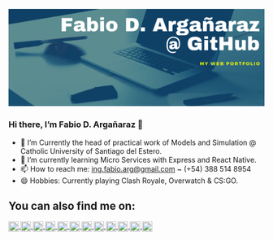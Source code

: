 ![img](https://raw.githubusercontent.com/FabioDrizZt/FabioDrizZt/main/img.png)

### Hi there, I’m Fabio D. Argañaraz 👋

- 🔭 I’m Currently the head of practical work of Models and Simulation @ Catholic University of Santiago del Estero.
- 🌱 I’m currently learning Micro Services with Express and React Native.
- 📫 How to reach me: ing.fabio.arg@gmail.com ~ (+54) 388 514 8954
- 😄 Hobbies: Currently playing Clash Royale, Overwatch & CS:GO.

<h2> You can also find me on: </h2>

<p>
    <a href="https://www.linkedin.com/in/FabioDrizZt/">
      <img align="center" src="https://cdn.jsdelivr.net/npm/simple-icons@3.0.1/icons/linkedin.svg" height="20" width="20" />
    </a>
    <a href="https://www.codewars.com/users/FabioDrizZt">
      <img align="center" src="https://cdn.jsdelivr.net/npm/simple-icons@3.0.1/icons/codewars.svg" height="20" width="20" />
    </a>
    <a href="https://www.hackerrank.com/FabioDrizZt">
      <img align="center" src="https://cdn.jsdelivr.net/npm/simple-icons@3.0.1/icons/hackerrank.svg" height="20" width="20" />
    </a>    
    <a href="https://twitter.com/FabioDrizZt">
      <img align="center" src="https://cdn.jsdelivr.net/npm/simple-icons@3.0.1/icons/twitter.svg" height="20" width="20" />
    </a>
    <a href="https://github.com/FabioDrizZt">
      <img align="center" src="https://cdn.jsdelivr.net/npm/simple-icons@3.0.1/icons/github.svg" height="20" width="20" />
    </a>
    <a href="mailto:ing.fabio.arg@gmail.com">
      <img align="center" src="https://cdn.jsdelivr.net/npm/simple-icons@3.0.1/icons/gmail.svg" height="20" width="20" />
    </a>
    <a href="https://wa.me/543885148954?text=Hola,%20vi%20tu%20perfil%20en%20Github!">
      <img align="center" src="https://cdn.jsdelivr.net/npm/simple-icons@3.0.1/icons/whatsapp.svg" height="20" width="20" />
    </a>    
    <a href="https://www.facebook.com/FabioDrizZt/">
      <img align="center" src="https://cdn.jsdelivr.net/npm/simple-icons@3.0.1/icons/facebook.svg" height="20" width="20" />
    </a>
    <a href="https://m.me/FabioDrizZt/">
      <img align="center" src="https://cdn.jsdelivr.net/npm/simple-icons@3.0.1/icons/messenger.svg" height="20" width="20" />
    </a>
    <a href="https://www.instagram.com/FabioDrizZt/">
      <img align="center" src="https://cdn.jsdelivr.net/npm/simple-icons@3.0.1/icons/instagram.svg" height="20" width="20" />
    </a>
    <a href="https://www.tumblr.com/blog/fabiodrizzt">
      <img align="center" src="https://cdn.jsdelivr.net/npm/simple-icons@3.0.1/icons/tumblr.svg" height="20" width="20" />
    </a>
    <a href="https://www.sololearn.com/Profile/8888773">
      <img align="center" src="https://th.bing.com/th/id/OIP.V0o8UnCsfEU4k5WnV1XTOwAAAA?pid=Api&rs=1" height="20" width="20" />
    </a>
<p/>
